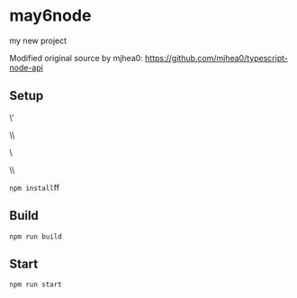 # may6node

my new project

Modified original source by mjhea0: https://github.com/mjhea0/typescript-node-api

## Setup









\\\'
























\\\

































\\








\\\






























`npm install`ff












## Build







`npm run build`





## Start

`npm run start`


